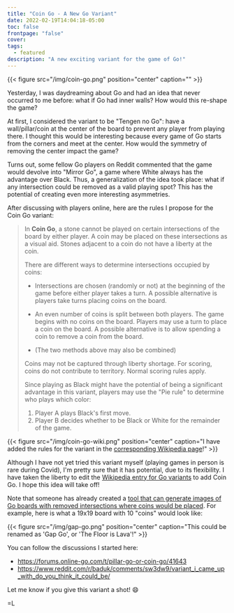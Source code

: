 ```yaml
---
title: "Coin Go - A New Go Variant"
date: 2022-02-19T14:04:18-05:00
toc: false
frontpage: "false"
cover:
tags:
  - featured
description: "A new exciting variant for the game of Go!"
---
```


{{< figure src="/img/coin-go.png" position="center" caption="" >}}

Yesterday, I was daydreaming about Go and had an idea that never occurred to me before: what if Go had inner
walls? How would this re-shape the game?

At first, I considered the variant to be "Tengen no Go": have a wall/pillar/coin at the center of the board to
prevent any player from playing there. I thought this would be interesting because every game of Go starts
from the corners and meet at the center. How would the symmetry of removing the center impact the game?

Turns out, some fellow Go players on Reddit commented that the game would devolve into "Mirror Go", a game
where White always has the advantage over Black. Thus, a generalization of the idea took place: what if any
intersection could be removed as a valid playing spot? This has the potential of creating even more
interesting asymmetries.

After discussing with players online, here are the rules I propose for the Coin Go variant:

> In **Coin Go**, a stone cannot be played on certain intersections of the board by either player. A coin may be placed on these intersections as a visual aid. Stones adjacent to a coin do not have a liberty at the coin.
>
> There are different ways to determine intersections occupied by coins:
>
>    * Intersections are chosen (randomly or not) at the beginning of the game before either player takes a turn. A possible alternative is players take turns placing coins on the board.
>
>    * An even number of coins is split between both players. The game begins with no coins on the board. Players may use a turn to place a coin on the board. A possible alternative is to allow spending a coin to remove a coin from the board.
>    * (The two methods above may also be combined)
>
> Coins may not be captured through liberty shortage. For scoring, coins do not contribute to territory. Normal scoring rules apply.
>
> Since playing as Black might have the potential of being a significant advantage in this variant, players may use the "Pie rule" to determine who plays which color:
>
>    1. Player A plays Black's first move.
>    1. Player B decides whether to be Black or White for the remainder of the game.

{{< figure src="/img/coin-go-wiki.png" position="center" caption="I have added the rules for the variant in the [corresponding Wikipedia page](https://en.wikipedia.org/wiki/Go_variants#Coin_Go)!" >}}


Although I have not yet tried this variant myself (playing games in person is rare during Covid), I'm pretty sure that it has potential, due to its
flexibility. I have taken the liberty to edit the [Wikipedia entry for Go
variants](https://en.m.wikipedia.org/wiki/Go_variants#Coin_Go) to add Coin Go. I hope this idea will take off!

Note that someone has already created a [tool that can generate images of Go boards with removed intersections
where coins would be placed](https://shinuito.github.io/nxnboard.html). For example, here is what a 19x19 board with 10 "coins" would look like:

{{< figure src="/img/gap-go.png" position="center" caption="This could be renamed as 'Gap Go', or 'The Floor is Lava'!" >}}

You can follow the discussions I started here:

- https://forums.online-go.com/t/pillar-go-or-coin-go/41643
- https://www.reddit.com/r/baduk/comments/sw3dw9/variant_i_came_up_with_do_you_think_it_could_be/

Let me know if you give this variant a shot! :smile:

=L
